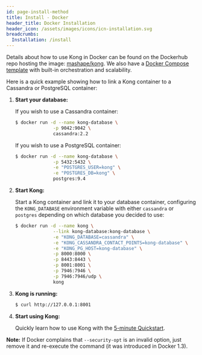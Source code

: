 ```yaml
---
id: page-install-method
title: Install - Docker
header_title: Docker Installation
header_icon: /assets/images/icons/icn-installation.svg
breadcrumbs:
  Installation: /install
---
```


Details about how to use Kong in Docker can be found on the Dockerhub repo hosting the image: [mashape/kong](https://hub.docker.com/r/mashape/kong/). We also have a [Docker Compose template](https://github.com/Mashape/docker-kong/tree/master/compose) with built-in orchestration and scalability.

Here is a quick example showing how to link a Kong container to a Cassandra or PostgreSQL container:

1. **Start your database:**

    If you wish to use a Cassandra container:

    ```bash
    $ docker run -d --name kong-database \
                  -p 9042:9042 \
                  cassandra:2.2
    ```

    If you wish to use a PostgreSQL container:

    ```bash
    $ docker run -d --name kong-database \
                  -p 5432:5432 \
                  -e "POSTGRES_USER=kong" \
                  -e "POSTGRES_DB=kong" \
                  postgres:9.4
    ```

2. **Start Kong:**

    Start a Kong container and link it to your database container, configuring the `KONG_DATABASE` environment variable with either `cassandra` or `postgres` depending on which database you decided to use:

    ```bash
    $ docker run -d --name kong \
                  --link kong-database:kong-database \
                  -e "KONG_DATABASE=cassandra" \
                  -e "KONG_CASSANDRA_CONTACT_POINTS=kong-database" \
                  -e "KONG_PG_HOST=kong-database" \
                  -p 8000:8000 \
                  -p 8443:8443 \
                  -p 8001:8001 \
                  -p 7946:7946 \
                  -p 7946:7946/udp \
                  kong
    ```

3. **Kong is running:**

    ```bash
    $ curl http://127.0.0.1:8001
    ```

4. **Start using Kong:**

    Quickly learn how to use Kong with the [5-minute Quickstart](/docs/latest/getting-started/quickstart).

<div class="alert alert-warning">
  <strong>Note:</strong> If Docker complains that <code>--security-opt</code> is an invalid option, just remove it and re-execute the command (it was introduced in Docker 1.3).
</div>
